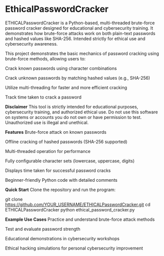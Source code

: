 # EthicalPasswordCracker
ETHICALPasswordCracker is a Python-based, multi-threaded brute-force password cracker designed for educational and cybersecurity training. It demonstrates how brute-force attacks work on both plain-text passwords and hashed values like SHA-256. Intended strictly for ethical use and cybersecurity awareness.

This project demonstrates the basic mechanics of password cracking using brute-force methods, allowing users to:

Crack known passwords using character combinations

Crack unknown passwords by matching hashed values (e.g., SHA-256)

Utilize multi-threading for faster and more efficient cracking

Track time taken to crack a password

**Disclaimer**
This tool is strictly intended for educational purposes, cybersecurity training, and authorized ethical use.
Do not use this software on systems or accounts you do not own or have permission to test. Unauthorized use is illegal and unethical.

**Features**
Brute-force attack on known passwords

Offline cracking of hashed passwords (SHA-256 supported)

Multi-threaded operation for performance

Fully configurable character sets (lowercase, uppercase, digits)

Displays time taken for successful password cracks

Beginner-friendly Python code with detailed comments

**Quick Start**
Clone the repository and run the program:

git clone https://github.com/YOUR_USERNAME/ETHICALPasswordCracker.git
cd ETHICALPasswordCracker
python ethical_password_cracker.py

**Example Use Cases**
Practice and understand brute-force attack methods

Test and evaluate password strength

Educational demonstrations in cybersecurity workshops

Ethical hacking simulations for personal cybersecurity improvement
